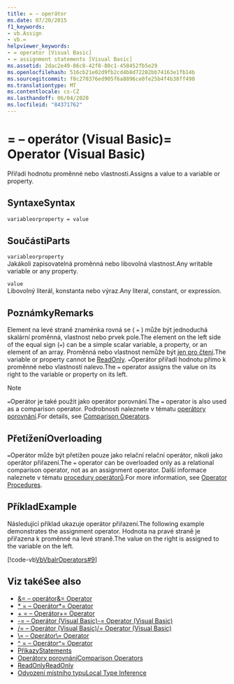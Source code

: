 ```yaml
---
title: = – operátor
ms.date: 07/20/2015
f1_keywords:
- vb.Assign
- vb.=
helpviewer_keywords:
- = operator [Visual Basic]
- = assignment statements [Visual Basic]
ms.assetid: 2dac2e49-86c8-42f8-80c1-458452fb5e29
ms.openlocfilehash: 516cb21e02d9fb2cd4b8d72282bb74163e1fb14b
ms.sourcegitcommit: f8c270376ed905f6a8896ce0fe25b4f4b38ff498
ms.translationtype: MT
ms.contentlocale: cs-CZ
ms.lasthandoff: 06/04/2020
ms.locfileid: "84371762"
---
```

# <a name="-operator-visual-basic"></a><span data-ttu-id="39592-102">= – operátor (Visual Basic)</span><span class="sxs-lookup"><span data-stu-id="39592-102">= Operator (Visual Basic)</span></span>
<span data-ttu-id="39592-103">Přiřadí hodnotu proměnné nebo vlastnosti.</span><span class="sxs-lookup"><span data-stu-id="39592-103">Assigns a value to a variable or property.</span></span>  
  
## <a name="syntax"></a><span data-ttu-id="39592-104">Syntaxe</span><span class="sxs-lookup"><span data-stu-id="39592-104">Syntax</span></span>  
  
```vb  
variableorproperty = value  
```  
  
## <a name="parts"></a><span data-ttu-id="39592-105">Součásti</span><span class="sxs-lookup"><span data-stu-id="39592-105">Parts</span></span>  
 `variableorproperty`  
 <span data-ttu-id="39592-106">Jakákoli zapisovatelná proměnná nebo libovolná vlastnost.</span><span class="sxs-lookup"><span data-stu-id="39592-106">Any writable variable or any property.</span></span>  
  
 `value`  
 <span data-ttu-id="39592-107">Libovolný literál, konstanta nebo výraz.</span><span class="sxs-lookup"><span data-stu-id="39592-107">Any literal, constant, or expression.</span></span>  
  
## <a name="remarks"></a><span data-ttu-id="39592-108">Poznámky</span><span class="sxs-lookup"><span data-stu-id="39592-108">Remarks</span></span>  
 <span data-ttu-id="39592-109">Element na levé straně znaménka rovná se ( `=` ) může být jednoduchá skalární proměnná, vlastnost nebo prvek pole.</span><span class="sxs-lookup"><span data-stu-id="39592-109">The element on the left side of the equal sign (`=`) can be a simple scalar variable, a property, or an element of an array.</span></span> <span data-ttu-id="39592-110">Proměnná nebo vlastnost nemůže být [jen pro čtení](../modifiers/readonly.md).</span><span class="sxs-lookup"><span data-stu-id="39592-110">The variable or property cannot be [ReadOnly](../modifiers/readonly.md).</span></span> <span data-ttu-id="39592-111">`=`Operátor přiřadí hodnotu přímo k proměnné nebo vlastnosti nalevo.</span><span class="sxs-lookup"><span data-stu-id="39592-111">The `=` operator assigns the value on its right to the variable or property on its left.</span></span>  
  
> [!NOTE]
> <span data-ttu-id="39592-112">`=`Operátor je také použit jako operátor porovnání.</span><span class="sxs-lookup"><span data-stu-id="39592-112">The `=` operator is also used as a comparison operator.</span></span> <span data-ttu-id="39592-113">Podrobnosti naleznete v tématu [operátory porovnání](comparison-operators.md).</span><span class="sxs-lookup"><span data-stu-id="39592-113">For details, see [Comparison Operators](comparison-operators.md).</span></span>  
  
## <a name="overloading"></a><span data-ttu-id="39592-114">Přetížení</span><span class="sxs-lookup"><span data-stu-id="39592-114">Overloading</span></span>  
 <span data-ttu-id="39592-115">`=`Operátor může být přetížen pouze jako relační relační operátor, nikoli jako operátor přiřazení.</span><span class="sxs-lookup"><span data-stu-id="39592-115">The `=` operator can be overloaded only as a relational comparison operator, not as an assignment operator.</span></span> <span data-ttu-id="39592-116">Další informace naleznete v tématu [procedury operátorů](../../programming-guide/language-features/procedures/operator-procedures.md).</span><span class="sxs-lookup"><span data-stu-id="39592-116">For more information, see [Operator Procedures](../../programming-guide/language-features/procedures/operator-procedures.md).</span></span>  
  
## <a name="example"></a><span data-ttu-id="39592-117">Příklad</span><span class="sxs-lookup"><span data-stu-id="39592-117">Example</span></span>  
 <span data-ttu-id="39592-118">Následující příklad ukazuje operátor přiřazení.</span><span class="sxs-lookup"><span data-stu-id="39592-118">The following example demonstrates the assignment operator.</span></span> <span data-ttu-id="39592-119">Hodnota na pravé straně je přiřazena k proměnné na levé straně.</span><span class="sxs-lookup"><span data-stu-id="39592-119">The value on the right is assigned to the variable on the left.</span></span>  
  
 [!code-vb[VbVbalrOperators#9](~/samples/snippets/visualbasic/VS_Snippets_VBCSharp/VbVbalrOperators/VB/Class1.vb#9)]  
  
## <a name="see-also"></a><span data-ttu-id="39592-120">Viz také</span><span class="sxs-lookup"><span data-stu-id="39592-120">See also</span></span>

- [<span data-ttu-id="39592-121">&= – operátor</span><span class="sxs-lookup"><span data-stu-id="39592-121">&= Operator</span></span>](and-assignment-operator.md)
- [<span data-ttu-id="39592-122">\* = – Operátor</span><span class="sxs-lookup"><span data-stu-id="39592-122">\*= Operator</span></span>](multiplication-assignment-operator.md)
- [<span data-ttu-id="39592-123">+ = – Operátor</span><span class="sxs-lookup"><span data-stu-id="39592-123">+= Operator</span></span>](addition-assignment-operator.md)
- [<span data-ttu-id="39592-124">-= – Operátor (Visual Basic)</span><span class="sxs-lookup"><span data-stu-id="39592-124">-= Operator (Visual Basic)</span></span>](subtraction-assignment-operator.md)
- [<span data-ttu-id="39592-125">/= – Operátor (Visual Basic)</span><span class="sxs-lookup"><span data-stu-id="39592-125">/= Operator (Visual Basic)</span></span>](floating-point-division-assignment-operator.md)
- [<span data-ttu-id="39592-126">\\= – Operátor</span><span class="sxs-lookup"><span data-stu-id="39592-126">\\= Operator</span></span>](integer-division-assignment-operator.md)
- [<span data-ttu-id="39592-127">^ = – Operátor</span><span class="sxs-lookup"><span data-stu-id="39592-127">^= Operator</span></span>](exponentiation-assignment-operator.md)
- [<span data-ttu-id="39592-128">Příkazy</span><span class="sxs-lookup"><span data-stu-id="39592-128">Statements</span></span>](../../programming-guide/language-features/statements.md)
- [<span data-ttu-id="39592-129">Operátory porovnání</span><span class="sxs-lookup"><span data-stu-id="39592-129">Comparison Operators</span></span>](comparison-operators.md)
- [<span data-ttu-id="39592-130">ReadOnly</span><span class="sxs-lookup"><span data-stu-id="39592-130">ReadOnly</span></span>](../modifiers/readonly.md)
- [<span data-ttu-id="39592-131">Odvození místního typu</span><span class="sxs-lookup"><span data-stu-id="39592-131">Local Type Inference</span></span>](../../programming-guide/language-features/variables/local-type-inference.md)
